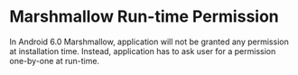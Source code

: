 # Marshmallow Run-time Permission
In Android 6.0 Marshmallow, application will not be granted any permission at installation time. Instead, 
application has to ask user for a permission one-by-one at run-time.

